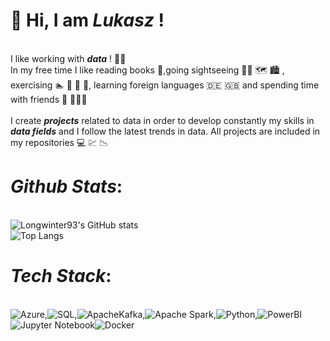 # 👋 Hi, I am ***Lukasz*** !
<br>I like working with ***data*** ! :man_technologist: 
<br>In my free time I like reading books :blue_book:,going sightseeing :pilot: :world_map: :cityscape:	, exercising  :swimmer: :football: :muscle: :runner:, learning foreign languages :de: :uk: and spending time with friends :dancers: :people_holding_hands:	
<br>I create ***projects*** related to data in order to develop constantly my skills in ***data fields*** and I follow the latest trends in data. All projects are included in my repositories  :computer:	 :chart:	 :chart_with_downwards_trend:	
# ***Github Stats***: 
<br>![Longwinter93's GitHub stats](https://github-readme-stats.vercel.app/api?username=Longwinter93&show_icons=true&theme=city_lights)
<br>![Top Langs](https://github-readme-stats.vercel.app/api/top-langs/?username=Longwinter93&layout=compact)
# ***Tech Stack***: 
<br>![Azure](https://img.shields.io/badge/microsoft%20azure-0089D6?style=for-the-badge&logo=microsoft-azure&logoColor=white),![SQL](https://img.shields.io/badge/Microsoft%20SQL%20Server-CC2927?style=for-the-badge&logo=microsoft%20sql%20server&logoColor=white),![ApacheKafka](https://img.shields.io/badge/Apache_Kafka-231F20?style=for-the-badge&logo=apache-kafka&logoColor=white),![Apache Spark](https://img.shields.io/badge/Apache_Spark-FFFFFF?style=for-the-badge&logo=apachespark&logoColor=#E35A16),![Python](https://img.shields.io/badge/Python-FFD43B?style=for-the-badge&logo=python&logoColor=blue),![PowerBI](https://img.shields.io/badge/PowerBI-F2C811?style=for-the-badge&logo=Power%20BI&logoColor=white)![Jupyter Notebook](https://img.shields.io/badge/jupyter-%23FA0F00.svg?style=for-the-badge&logo=jupyter&logoColor=white)![Docker](https://img.shields.io/badge/docker-%230db7ed.svg?style=for-the-badge&logo=docker&logoColor=white)


<!--
**Lunczer93/Lunczer93** is a ✨ _special_ ✨ repository because its `README.md` (this file) appears on your GitHub profile.

Here are some ideas to get you started:

- 🔭 I’m currently working on ...
- 🌱 I’m currently learning ...
- 👯 I’m looking to collaborate on ...
- 🤔 I’m looking for help with ...
- 💬 Ask me about ...
- 📫 How to reach me: ...
- 😄 Pronouns: ...
- ⚡ Fun fact: ...
-->
